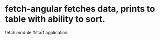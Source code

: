# fetch-angular fetches data, prints to table with ability to sort. 
fetch module
#start application
